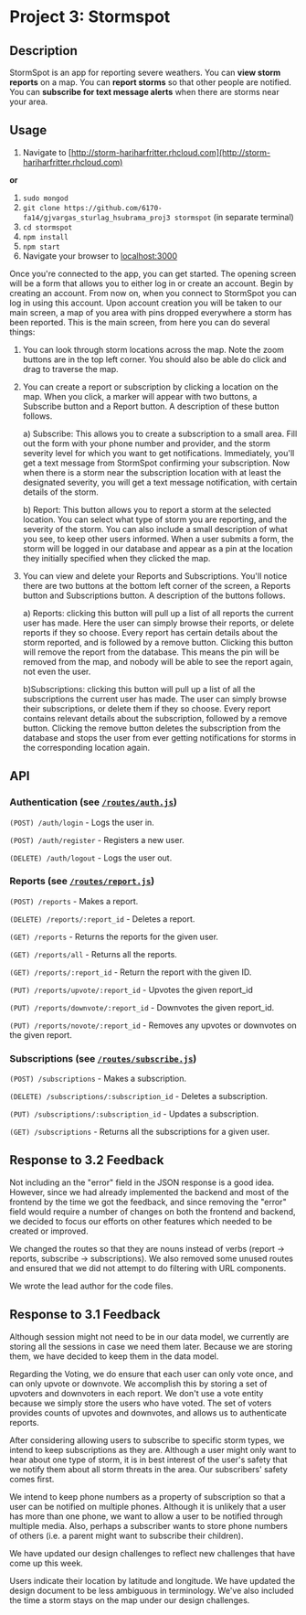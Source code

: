 # Project 3: Stormspot

## Description

StormSpot is an app for reporting severe weathers. You can **view storm reports** on a map. You can **report storms** so that other people are notified. You can **subscribe for text message alerts** when there are storms near your area.

## Usage

1. Navigate to [http://storm-hariharfritter.rhcloud.com](http://storm-hariharfritter.rhcloud.com)

**or**

1. `sudo mongod`
2. `git clone https://github.com/6170-fa14/gjvargas_sturlag_hsubrama_proj3 stormspot` (in separate terminal)
3. `cd stormspot`
4. `npm install`
5. `npm start`
6. Navigate your browser to [localhost:3000](http://localhost:3000)

Once you're connected to the app, you can get started. The opening screen will be
a form that allows you to either log in or create an account. Begin by creating an account.
From now on, when you connect to StormSpot you can log in using this account.
Upon account creation you will be taken to our main screen, a map of you area
with pins dropped everywhere a storm has been reported. This is the main screen,
from here you can do several things:

  1) You can look through storm locations across the map. Note the zoom buttons
  are in the top left corner. You should also be able do click and drag to traverse the map.

  2) You can create a report or subscription by clicking a location on the map. When
  you click, a marker will appear with two buttons, a Subscribe button and a Report
  button. A description of these button follows.

      a) Subscribe: This allows you to create a subscription to a small area. Fill
      out the form with your phone number and provider, and the storm severity level
      for which you want to get notifications. Immediately, you'll get a text message
      from StormSpot confirming your subscription. Now when there is a storm near the
      subscription location with at least the designated severity, you will get a
      text message notification, with certain details of the storm.

      b) Report: This button allows you to report a storm at the selected location.
      You can select what type of storm you are reporting, and the severity of the
      storm. You can also include a small description of what you see, to keep other
      users informed. When a user submits a form, the storm will be logged in our
      database and appear as a pin at the location they initially specified when
      they clicked the map.

  3) You can view and delete your Reports and Subscriptions. You'll notice there
  are two buttons at the bottom left corner of the screen, a Reports button and
  Subscriptions button. A description of the buttons follows.

      a) Reports: clicking this button will pull up a list of all reports the current
      user has made. Here the user can simply browse their reports, or delete reports
      if they so choose. Every report has certain details about the storm reported,
      and is followed by a remove button. Clicking this button will remove the report
      from the database. This means the pin will be removed from the map, and nobody
      will be able to see the report again, not even the user.

      b)Subscriptions: clicking this button will pull up a list of all the subscriptions
      the current user has made. The user can simply browse their subscriptions, or
      delete them if they so choose. Every report contains relevant details about the
      subscription, followed by a remove button. Clicking the remove button deletes
      the subscription from the database and stops the user from ever getting notifications
      for storms in the corresponding location again.

## API

### Authentication (see [`/routes/auth.js`](https://github.com/6170-fa14/gjvargas_sturlag_hsubrama_proj3/blob/master/routes/auth.js))

`(POST) /auth/login` - Logs the user in.

`(POST) /auth/register` - Registers a new user.

`(DELETE) /auth/logout` - Logs the user out.

### Reports  (see [`/routes/report.js`](https://github.com/6170-fa14/gjvargas_sturlag_hsubrama_proj3/blob/master/routes/report.js))

`(POST) /reports` - Makes a report.

`(DELETE) /reports/:report_id` - Deletes a report.

`(GET) /reports` - Returns the reports for the given user.

`(GET) /reports/all` - Returns all the reports.

`(GET) /reports/:report_id` - Return the report with the given ID.

`(PUT) /reports/upvote/:report_id` - Upvotes the given report_id

`(PUT) /reports/downvote/:report_id` - Downvotes the given report_id.

`(PUT) /reports/novote/:report_id` - Removes any upvotes or downvotes on the given report.

### Subscriptions  (see [`/routes/subscribe.js`](https://github.com/6170-fa14/gjvargas_sturlag_hsubrama_proj3/blob/master/routes/subscribe.js))

`(POST) /subscriptions` - Makes a subscription.

`(DELETE) /subscriptions/:subscription_id` - Deletes a subscription.

`(PUT) /subscriptions/:subscription_id` - Updates a subscription.

`(GET) /subscriptions` - Returns all the subscriptions for a given user.

## Response to 3.2 Feedback

Not including an the "error" field in the JSON response is a good idea. However, since we had already implemented the backend and most of the frontend by the time we got the feedback, and since removing the "error" field would require a number of changes on both the frontend and backend, we decided to focus our efforts on other features which needed to be created or improved.

We changed the routes so that they are nouns instead of verbs (report -> reports, subscribe -> subscriptions). We also removed some unused routes and ensured that we did not attempt to do filtering with URL components.

We wrote the lead author for the code files.

## Response to 3.1 Feedback

Although session might not need to be in our data model, we currently are
storing all the sessions in case we need them later. Because we are storing
them, we have decided to keep them in the data model.

Regarding the Voting, we do ensure that each user can only vote once, and
can only upvote or downvote. We accomplish this by storing a set of upvoters
and downvoters in each report. We don't use a vote entity because we simply
store the users who have voted. The set of voters provides counts of upvotes
and downvotes, and allows us to authenticate reports.

After considering allowing users to subscribe to specific storm types, we
intend to keep subscriptions as they are. Although a user might only want to
hear about one type of storm, it is in best interest of the user's safety that
we notify them about all storm threats in the area. Our subscribers' safety comes
first.

We intend to keep phone numbers as a property of subscription so that a user
can be notified on multiple phones. Although it is unlikely that a user has
more than one phone, we want to allow a user to be notified through multiple
media. Also, perhaps a subscriber wants to store phone numbers of others (i.e.
a parent might want to subscribe their children).

We have updated our design challenges to reflect new challenges that have come
up this week.

Users indicate their location by latitude and longitude. We have updated the
design document to be less ambiguous in terminology. We've also included the
time a storm stays on the map under our design challenges.
